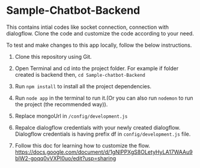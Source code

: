 # Sample-Chatbot-Backend
This contains intial codes like socket connection, connection with dialogflow. Clone the code and customize the code according to your need.

To test and make changes to this app locally, follow the below instructions.

1. Clone this repository using Git.

2. Open Terminal and cd into the project folder. For example if folder created is backend then, ```cd Sample-chatbot-Backend```

3. Run ```npm install``` to install all the project dependencies.

4. Run ```node app``` in the terminal to run it.(Or you can also run ```nodemon``` to run the project (the recommended way)).

5. Replace mongoUrl in ```/config/development.js```

6. Repalce dialogflow credentials with your newly created dialogflow. Dialogflow credentials is having prefix df in ```config/development.js``` file.

7. Follow this doc for learning how to customize the flow. https://docs.google.com/document/d/1gNIPPXgS8OLetyHyLA17WAAu9blW2-goqq0vVXPl0uo/edit?usp=sharing



